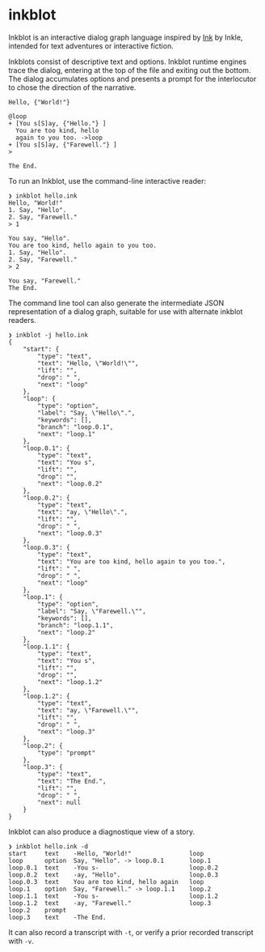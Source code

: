 
# inkblot

Inkblot is an interactive dialog graph language inspired by [Ink] by Inkle,
intended for text adventures or interactive fiction.

[Ink]: https://github.com/inkle/ink

Inkblots consist of descriptive text and options.
Inkblot runtime engines trace the dialog, entering at the top of the file and
exiting out the bottom.
The dialog accumulates options and presents a prompt for the interlocutor to
chose the direction of the narrative.

```
Hello, {"World!"}

@loop
+ [You s[S]ay, {"Hello."} ]
  You are too kind, hello
  again to you too. ->loop
+ [You s[S]ay, {"Farewell."} ]
>

The End.
```

To run an Inkblot, use the command-line interactive reader:

```
❯ inkblot hello.ink
Hello, "World!"
1. Say, "Hello".
2. Say, "Farewell."
> 1

You say, "Hello".
You are too kind, hello again to you too.
1. Say, "Hello".
2. Say, "Farewell."
> 2

You say, "Farewell."
The End.
```

The command line tool can also generate the intermediate JSON representation of
a dialog graph, suitable for use with alternate inkblot readers.

```
❯ inkblot -j hello.ink
{
    "start": {
        "type": "text",
        "text": "Hello, \"World!\"",
        "lift": "",
        "drop": " ",
        "next": "loop"
    },
    "loop": {
        "type": "option",
        "label": "Say, \"Hello\".",
        "keywords": [],
        "branch": "loop.0.1",
        "next": "loop.1"
    },
    "loop.0.1": {
        "type": "text",
        "text": "You s",
        "lift": "",
        "drop": "",
        "next": "loop.0.2"
    },
    "loop.0.2": {
        "type": "text",
        "text": "ay, \"Hello\".",
        "lift": "",
        "drop": " ",
        "next": "loop.0.3"
    },
    "loop.0.3": {
        "type": "text",
        "text": "You are too kind, hello again to you too.",
        "lift": " ",
        "drop": " ",
        "next": "loop"
    },
    "loop.1": {
        "type": "option",
        "label": "Say, \"Farewell.\"",
        "keywords": [],
        "branch": "loop.1.1",
        "next": "loop.2"
    },
    "loop.1.1": {
        "type": "text",
        "text": "You s",
        "lift": "",
        "drop": "",
        "next": "loop.1.2"
    },
    "loop.1.2": {
        "type": "text",
        "text": "ay, \"Farewell.\"",
        "lift": "",
        "drop": " ",
        "next": "loop.3"
    },
    "loop.2": {
        "type": "prompt"
    },
    "loop.3": {
        "type": "text",
        "text": "The End.",
        "lift": "",
        "drop": " ",
        "next": null
    }
}
```

Inkblot can also produce a diagnostique view of a story.

```
❯ inkblot hello.ink -d
start     text    -Hello, "World!"                loop
loop      option  Say, "Hello". -> loop.0.1       loop.1
loop.0.1  text    -You s-                         loop.0.2
loop.0.2  text    -ay, "Hello".                   loop.0.3
loop.0.3  text    You are too kind, hello again   loop
loop.1    option  Say, "Farewell." -> loop.1.1    loop.2
loop.1.1  text    -You s-                         loop.1.2
loop.1.2  text    -ay, "Farewell."                loop.3
loop.2    prompt
loop.3    text    -The End.
```

It can also record a transcript with `-t`, or verify a prior recorded
transcript with `-v`.
